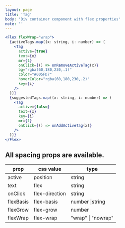 ```yaml
---
layout: page
title: 'Tag'
body: 'Div container component with flex properties'
note: ''
---
```


```jsx
<Flex flexWrap="wrap">
  {activeTags.map((x: string, i: number) => (
    <Tag
      active={true}
      text={x}
      mr={1}
      onClick={() => onRemoveActiveTag(x)}
      bg="rgba(60,180,230,.1)"
      color="#005FD7"
      hoverColor="rgba(60,180,230,.2)"
      key={i}
    />
  ))}
  {suggestedTags.map((x: string, i: number) => (
    <Tag
      active={false}
      text={x}
      key={i}
      mr={1}
      onClick={() => onAddActiveTag(x)}
    />
  ))}
</Flex>
```

## All spacing props are available.

| prop      | css value      | type               |
| --------- | -------------- | ------------------ |
| active    | position       | string             |
| text      | flex           | string             |
| onClick   | flex-direction | string             |
| flexBasis | flex-basis     | number \|string    |
| flexGrow  | flex-grow      | number             |
| flexWrap  | flex-wrap      | "wrap" \| "nowrap" |
